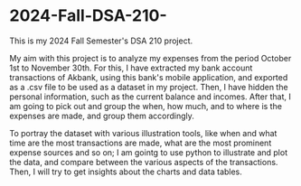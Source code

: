 # 2024-Fall-DSA-210-

This is my 2024 Fall Semester's DSA 210 project. 

My aim with this project is to analyze my expenses from the period October 1st to November 30th. For this, I have extracted my bank account transactions of Akbank, using this bank's mobile application, and exported as a .csv file to be used as a dataset in my project. Then, I have hidden the personal information, such as the current balance and incomes. After that, I am going to pick out and group the when, how much, and to where is the expenses are made, and group them accordingly.

To portray the dataset with various illustration tools, like when and what time are the most transactions are made, what are the most prominent expense sources and so on; I am gointg to use python to illustrate and plot the data, and compare between the various aspects of the transactions. Then, I will try to get insights about the charts and data tables.
